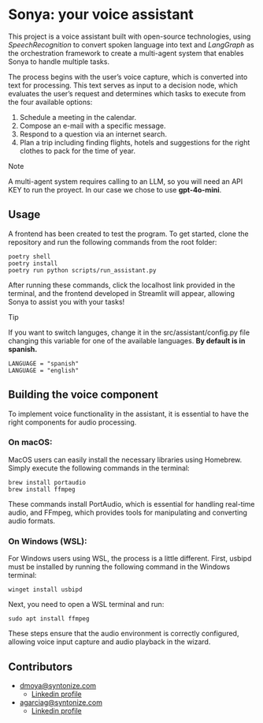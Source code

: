 # **Sonya: your voice assistant**
This project is a voice assistant built with open-source technologies, using *SpeechRecognition* to convert spoken language into text and *LangGraph* as the orchestration framework to create a multi-agent system that enables Sonya to handle multiple tasks.

The process begins with the user’s voice capture, which is converted into text for processing. This text serves as input to a decision node, which evaluates the user’s request and determines which tasks to execute from the four available options:

1. Schedule a meeting in the calendar.
1. Compose an e-mail with a specific message.
1. Respond to a question via an internet search.
1. Plan a trip including finding flights, hotels and suggestions for the right clothes to pack for the time of year.  

> [!NOTE]  
>  A multi-agent system requires calling to an LLM, so you will need an API KEY to run the proyect. In our case we chose to use **gpt-4o-mini**.

## **Usage**
A frontend has been created to test the program. To get started, clone the repository and run the following commands from the root folder:
```
poetry shell
poetry install
poetry run python scripts/run_assistant.py
```
After running these commands, click the localhost link provided in the terminal, and the frontend developed in Streamlit will appear, allowing Sonya to assist you with your tasks!

> [!TIP]
> If you want to switch languges, change it in the src/assistant/config.py file
> changing this variable for one of the available languages. **By default is in spanish.**
> ```
> LANGUAGE = "spanish"
> LANGUAGE = "english"
>```

## **Building the voice component**
To implement voice functionality in the assistant, it is essential to have the right components for audio processing.

### On macOS:
MacOS users can easily install the necessary libraries using Homebrew. Simply execute the following commands in the terminal:

```
brew install portaudio
brew install ffmpeg
```

These commands install PortAudio, which is essential for handling real-time audio, and FFmpeg, which provides tools for manipulating and converting audio formats.

### On Windows (WSL):
For Windows users using WSL, the process is a little different. First, usbipd must be installed by running the following command in the Windows terminal:
```
winget install usbipd
```
Next, you need to open a WSL terminal and run:
```
sudo apt install ffmpeg
```
These steps ensure that the audio environment is correctly configured, allowing voice input capture and audio playback in the wizard.

## **Contributors**
- [dmoya@syntonize.com](https://github.com/dimc26)  
  - [Linkedin profile](https://www.linkedin.com/in/diego-moya-c%C3%B3rdoba-98b155195/?original_referer=https%3A%2F%2Fwww%2Egoogle%2Ecom%2F&originalSubdomain=es)
- [agarciag@syntonize.com](https://github.com/Anuko50)  
  - [Linkedin profile](https://www.linkedin.com/in/ana-garc%C3%ADa-galindo/?originalSubdomain=es)

